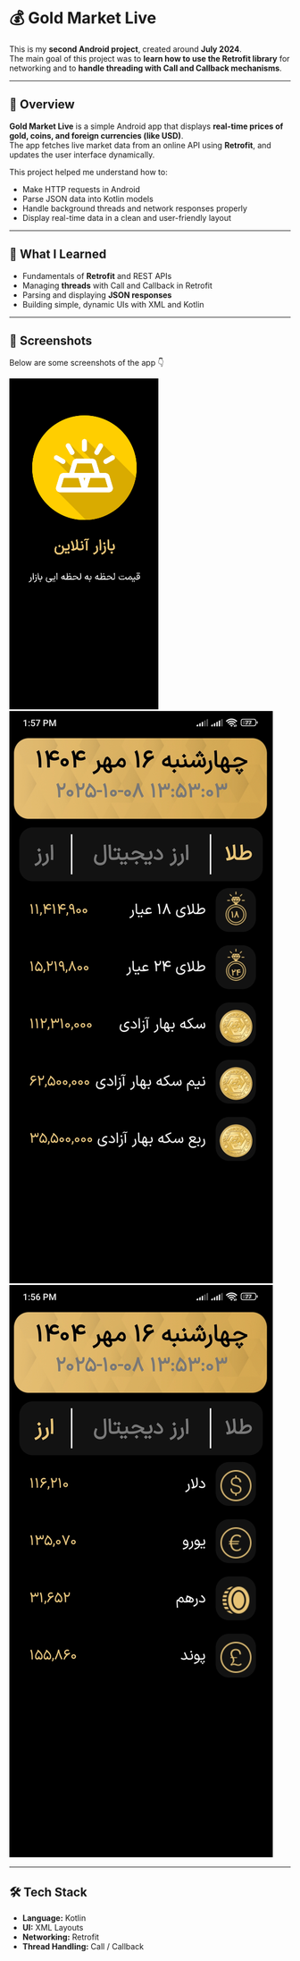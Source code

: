 # 💰 Gold Market Live

This is my **second Android project**, created around **July 2024**.  
The main goal of this project was to **learn how to use the Retrofit library** for networking and to **handle threading with Call and Callback mechanisms**.

---

## 📘 Overview
**Gold Market Live** is a simple Android app that displays **real-time prices of gold, coins, and foreign currencies (like USD)**.  
The app fetches live market data from an online API using **Retrofit**, and updates the user interface dynamically.

This project helped me understand how to:
- Make HTTP requests in Android
- Parse JSON data into Kotlin models
- Handle background threads and network responses properly
- Display real-time data in a clean and user-friendly layout

---

## 🧠 What I Learned
- Fundamentals of **Retrofit** and REST APIs  
- Managing **threads** with Call and Callback in Retrofit  
- Parsing and displaying **JSON responses**  
- Building simple, dynamic UIs with XML and Kotlin  

---

## 📸 Screenshots
Below are some screenshots of the app 👇  


![Splash Screen](screenshots/splash.png)
![Gold Prices](screenshots/goldScreen.jpg)
![Currency Section](screenshots/currencyScreen.jpg)

---

## 🛠️ Tech Stack
- **Language:** Kotlin  
- **UI:** XML Layouts  
- **Networking:** Retrofit  
- **Thread Handling:** Call / Callback  

